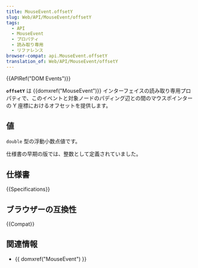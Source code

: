 ```yaml
---
title: MouseEvent.offsetY
slug: Web/API/MouseEvent/offsetY
tags:
  - API
  - MouseEvent
  - プロパティ
  - 読み取り専用
  - リファレンス
browser-compat: api.MouseEvent.offsetY
translation_of: Web/API/MouseEvent/offsetY
---
```

{{APIRef("DOM Events")}}

**`offsetY`** は {{domxref("MouseEvent")}} インターフェイスの読み取り専用プロパティで、このイベントと対象ノードのパディング辺との間のマウスポインターの Y 座標におけるオフセットを提供します。

## 値

`double` 型の浮動小数点値です。

仕様書の早期の版では、整数として定義されていました。

## 仕様書

{{Specifications}}

## ブラウザーの互換性

{{Compat}}

## 関連情報

- {{ domxref("MouseEvent") }}
